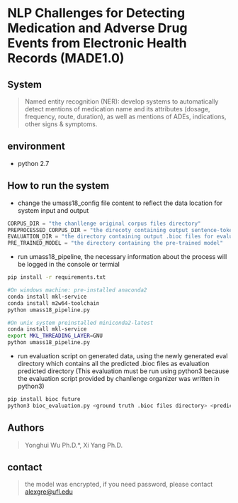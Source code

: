 # NLP Challenges for Detecting Medication and Adverse Drug Events from Electronic Health Records (MADE1.0)

## System
> Named entity recognition (NER): develop systems to automatically detect mentions of medication name and its attributes (dosage, frequency, route, duration), as well as mentions of ADEs, indications, other signs & symptoms.

## environment
- python 2.7

## How to run the system
- change the umass18_config file content to reflect the data location for system input and output
```python
CORPUS_DIR = "the chanllenge original corpus files directory" 
PREPROCESSED_CORPUS_DIR = "the direcoty containing output sentence-tokenized files and words-position-map files"
EVALUATION_DIR = "the directory containing output .bioc files for evaluation"
PRE_TRAINED_MODEL = "the directory containing the pre-trained model"
```

- run umass18_pipeline, the necessary information about the process will be logged in the console or termial
```sh
pip install -r requirements.txt

#On windows machine: pre-installed anaconda2 
conda install mkl-service
conda install m2w64-toolchain
python umass18_pipeline.py

#On unix system preinstalled miniconda2-latest
conda install mkl-service
export MKL_THREADING_LAYER=GNU
python umass18_pipeline.py
```

- run evaluation script on generated data, using the newly generated eval directory which contains all the predicted .bioc files as evaluation predicted directory (This evaluation must be run using python3 because the evaluation script provided by chanllenge organizer was written in python3)
```sh
pip install bioc future
python3 bioc_evaluation.py <ground truth .bioc files directory> <predicted .bioc files directory> <corpus files directory>
```

## Authors
>Yonghui Wu Ph.D.*, Xi Yang Ph.D.

## contact
> the model was encrypted, if you need password, please contact alexgre@ufl.edu
